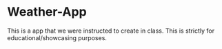 # Weather-App
This is a app that we were instructed to create in class. This is strictly for educational/showcasing purposes. 
